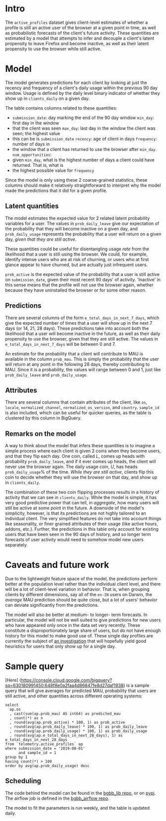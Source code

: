 # Intro

The `active_profiles` dataset gives client-level estimates of whether a profile
is still an active user of the browser at a given point in time, as well as probabilistic forecasts
of the client's future activity. These quantities are estimated by a model that attempts to infer
and decouple a client's latent propensity to leave Firefox and become inactive, as well as their
latent propensity to use the browser while still active.


# Model
The model generates predictions for each client by looking at just the recency and frequency of a
client's daily usage within the previous 90 day window. Usage is defined by the daily level binary
indicator of whether they show up in `clients_daily` on a given day.

The table contains columns related to these quantities:

- `submission_date`: day marking the end of the 90 day window `min_day`: first day in the window
- that the client was seen `max_day`: last day in the window the client was seen; the highest value
- this can be is `submission_date` `recency`: age of client in days `frequency`: number of days in
- the window that a client has returned to use the browser after `min_day`. `num_opportunities`:
- given `min_day`, what is the highest number of days a client could have returned. That is, what is
- the highest possible value for `frequency`

Since the model is only using these 2 coarse-grained statistics, these columns should make it
relatively straightforward to interpret why the model made the predictions that it did for a given
profile.


## Latent quantities

The model estimates the expected value for 2 related latent probability variables for a user. The
values in `prob_daily_leave` give our expectation of the probability that they will become inactive
on a given day, and `prob_daily_usage` represents the probability that a user will return on a given
day, *given that they are still active*.

These quantities could be useful for disentangling usage *rate* from the likelihood that a user is
still using the browser. We could, for example, identify intense users who are at risk of
churning, or users who at first glance appear to have churned, but are actually just infrequent
users.

`prob_active` is the expected value of the probability that a user is still active on
`submission_date`, given their most recent 90 days' of activity. 'Inactive' in this sense
means that the profile will not use the browser again, whether because they have uninstalled
the browser or for some other reason.


## Predictions

There are several columns of the form `e_total_days_in_next_7_days`, which give the expected
number of times that a user will show up in the next 7 days (or 14, 21, 28 days). These
predictions take into account both the likelihood that a user will become inactive in the
future, as well as their daily propensity to use the browser, given that they are still active.
The values in `e_total_days_in_next_7_days` will be between 0 and 7.

An estimate for the probability that a client will contribute to MAU is available in the
column `prob_mau`. This is simply the probability that the user will return at any point in
the following 28 days, thereby contributing to MAU. Since it is a probability, the values will
range between 0 and 1, just like `prob_daily_leave` and `prob_daily_usage`.


## Attributes
There are several columns that contain attributes of the client, like `os`, `locale`,
`normalized_channel`, `normalized_os_version`, and `country`. `sample_id` is also included,
which can be useful for quicker queries, as the table is clustered by this column in BigQuery.


## Remarks on the model
A way to think about the model that infers these quantities is to imagine a simple process
where each client is given 2 coins when they become users, and that they flip each day.
One coin, called _L_, comes up heads with probability `prob_daily_leave`, and if it ever comes
up heads, the client will never use the browser again. The daily usage coin, _U_, has heads
`prob_daily_usage`% of the time. _While they are still active_, clients flip this coin to
decide whether they will use the browser on that day, and show up in `clients_daily`.

The combination of these two coin flipping processes results in a history of activity that we
can see in `clients_daily`. While the model is simple, it has very good predictive power that
can tell, _in aggregate_, how many users will still be active at some point in the future.
A downside of the model's simplicity, however, is that its predictions are not highly tailored
to an individual client. The very simplified features do not take into account things like
seasonality, or finer grained attributes of their usage (like active hours, addons, etc.).
Further, the predictions in this table only account for existing users that have been seen in
the 90 days of history, and so longer term forecasts of user activity would need to somehow model
new users separately.


# Caveats and future work
Due to the lightweight feature space of the model, the predictions perform better at the
population level rather than the individual client level, and there will be a lot of client-level
variation in behavior. That is, when grouping clients by different dimensions, say all of the
`en-IN` users on Darwin, the *average* MAU prediction should be quite close, but a lot of users'
behavior can deviate significantly from the predictions.

The model will also be better at medium- to longer- term forecasts. In particular, the model
will not be well suited to give predictions for new users who have appeared only once in the data
set very recently. These constitute a disproportionately large share of users, but do not
have enough history for this model to make good use of.
These single day profiles are currently the subject of
[an investigation](https://bugzilla.mozilla.org/show_bug.cgi?id=1507073)
that will hopefully yield good heuristics for users that only show up for a single day.



# Sample query

[Here]
(https://console.cloud.google.com/bigquery?sq=630180991450:648f8e0a2faa4d86847fe8d27daf1938) is
a sample query that will give averages for predicted MAU, probability that users are still
active, and other quantities across different operating systems:

```
select
  ap.os
  , cast(sum(ap.prob_mau) AS int64) as predicted_mau
  , count(*) as n
  , round(avg(ap.prob_active) * 100, 1) as prob_active
  , round(avg(ap.prob_daily_leave) * 100, 1) as prob_daily_leave
  , round(avg(ap.prob_daily_usage) * 100, 1) as prob_daily_usage
  , round(avg(ap.e_total_days_in_next_28_days), 1) as e_total_days_in_next_28_days
from `telemetry.active_profiles` ap
where submission_date = '2019-08-01'
      and sample_id = 1
group by 1
having count(*) > 100
order by avg(ap.prob_daily_usage) desc
```

## Scheduling

The code behind the model can be found in the [bgbb_lib repo](https://github.com/wcbeard/bgbb_lib/),
or on [pypi](https://pypi.org/project/bgbb/). The airflow job is defined in the
[bgbb_airflow repo](https://github.com/wcbeard/bgbb_airflow).

The model to fit the parameters is run weekly, and the table is updated daily.




